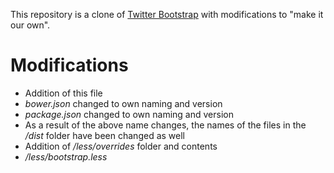 This repository is a clone of [Twitter Bootstrap](https://github.com/twbs/bootstrap) with modifications to "make it our own".

# Modifications

* Addition of this file
* *bower.json* changed to own naming and version
* *package.json* changed to own naming and version
* As a result of the above name changes, the names of the files in the */dist* folder have been changed as well
* Addition of */less/overrides* folder and contents
* */less/bootstrap.less*